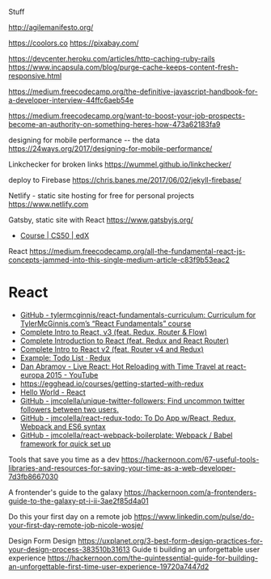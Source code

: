 Stuff

http://agilemanifesto.org/

https://coolors.co
https://pixabay.com/

https://devcenter.heroku.com/articles/http-caching-ruby-rails
https://www.incapsula.com/blog/purge-cache-keeps-content-fresh-responsive.html

https://medium.freecodecamp.org/the-definitive-javascript-handbook-for-a-developer-interview-44ffc6aeb54e

https://medium.freecodecamp.org/want-to-boost-your-job-prospects-become-an-authority-on-something-heres-how-473a62183fa9

designing for mobile performance -- the data
https://24ways.org/2017/designing-for-mobile-performance/

Linkchecker for broken links
https://wummel.github.io/linkchecker/

deploy to Firebase
https://chris.banes.me/2017/06/02/jekyll-firebase/


Netlify - static site hosting for free for personal projects
https://www.netlify.com


Gatsby, static site with React
https://www.gatsbyjs.org/

* [Course | CS50 | edX](https://courses.edx.org/courses/course-v1:HarvardX+CS50+X/course/)


React
https://medium.freecodecamp.org/all-the-fundamental-react-js-concepts-jammed-into-this-single-medium-article-c83f9b53eac2

# React

* [GitHub - tylermcginnis/react-fundamentals-curriculum: Curriculum for TylerMcGinnis.com’s “React Fundamentals” course](https://github.com/tylermcginnis/react-fundamentals-curriculum)
* [Complete Intro to React, v3 (feat. Redux, Router & Flow)](https://frontendmasters.com/courses/react/)
* [Complete Introduction to React (feat. Redux and React Router)](https://frontendmasters.com/courses/react-intro/)
* [Complete Intro to React v2 (feat. Router v4 and Redux)](https://frontendmasters.com/courses/complete-intro-react/)
* [Example: Todo List · Redux](https://redux.js.org/docs/basics/ExampleTodoList.html)
* [Dan Abramov - Live React: Hot Reloading with Time Travel at react-europa 2015 - YouTube](https://www.youtube.com/watch?v=xsSnOQynTHs)
* https://egghead.io/courses/getting-started-with-redux
* [Hello World - React](https://reactjs.org/docs/hello-world.html)
* [GitHub - jmcolella/unique-twitter-followers: Find uncommon twitter followers between two users.](https://github.com/jmcolella/unique-twitter-followers)
* [GitHub - jmcolella/react-redux-todo: To Do App w/React, Redux, Webpack and ES6 syntax](https://github.com/jmcolella/react-redux-todo)
* [GitHub - jmcolella/react-webpack-boilerplate: Webpack / Babel framework for quick set up](https://github.com/jmcolella/react-webpack-boilerplate)


Tools that save you time as a dev
https://hackernoon.com/67-useful-tools-libraries-and-resources-for-saving-your-time-as-a-web-developer-7d3fb8667030

A frontender's guide to the galaxy
https://hackernoon.com/a-frontenders-guide-to-the-galaxy-pt-i-ii-3ae2f85d4a01

Do this your first day on a remote job
https://www.linkedin.com/pulse/do-your-first-day-remote-job-nicole-wosje/

Design
Form Design https://uxplanet.org/3-best-form-design-practices-for-your-design-process-383510b31613
Guide ti building an unforgettable user experience https://hackernoon.com/the-quintessential-guide-for-building-an-unforgettable-first-time-user-experience-19720a7447d2
